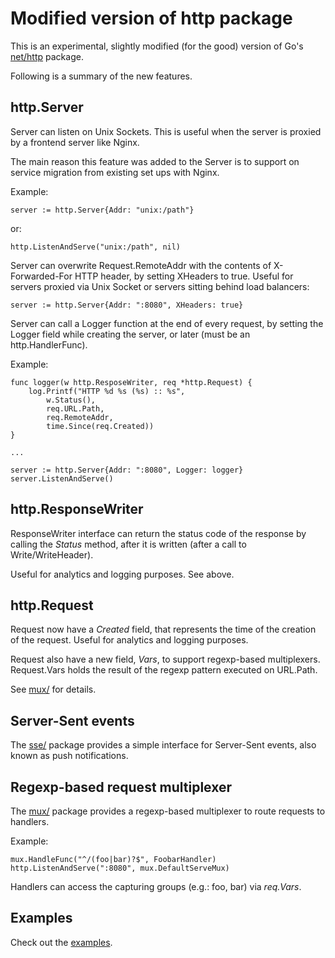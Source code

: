 Modified version of http package
================================

This is an experimental, slightly modified (for the good) version of Go's
[net/http](http://golang.org/pkg/net/http/) package.

Following is a summary of the new features.

http.Server
-----------

Server can listen on Unix Sockets.
This is useful when the server is proxied by a frontend server like Nginx.

The main reason this feature was added to the Server is to support on service
migration from existing set ups with Nginx.

Example:

	server := http.Server{Addr: "unix:/path"}

or:

	http.ListenAndServe("unix:/path", nil)

Server can overwrite Request.RemoteAddr with the contents of X-Forwarded-For
HTTP header, by setting XHeaders to true.
Useful for servers proxied via Unix Socket or servers sitting behind load
balancers:

	server := http.Server{Addr: ":8080", XHeaders: true}

Server can call a Logger function at the end of every request, by setting
the Logger field while creating the server, or later
(must be an http.HandlerFunc).

Example:

	func logger(w http.ResposeWriter, req *http.Request) {
		log.Printf("HTTP %d %s (%s) :: %s",
			w.Status(),
			req.URL.Path,
			req.RemoteAddr,
			time.Since(req.Created))
	}

	...

	server := http.Server{Addr: ":8080", Logger: logger}
	server.ListenAndServe()

http.ResponseWriter
-------------------

ResponseWriter interface can return the status code of the response by calling
the *Status* method, after it is written (after a call to Write/WriteHeader).

Useful for analytics and logging purposes. See above.

http.Request
------------

Request now have a *Created* field, that represents the time of the creation
of the request. Useful for analytics and logging purposes.

Request also have a new field, *Vars*, to support regexp-based multiplexers.
Request.Vars holds the result of the regexp pattern executed on URL.Path.

See [mux/](mux/mux.go) for details.

Server-Sent events
------------------

The [sse/](sse/sse.go) package provides a simple interface for Server-Sent events,
also known as push notifications.

Regexp-based request multiplexer
--------------------------------

The [mux/](mux/mux.go) package provides a regexp-based multiplexer to route requests
to handlers.

Example:

	mux.HandleFunc("^/(foo|bar)?$", FoobarHandler)
	http.ListenAndServe(":8080", mux.DefaultServeMux)

Handlers can access the capturing groups (e.g.: foo, bar) via *req.Vars*.

Examples
--------

Check out the [examples](https://github.com/fiorix/go-web/tree/master/examples).
